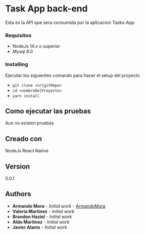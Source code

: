 # Task App back-end

Esta es la API que sera consumida por la aplicacion Tasks-App

### Requisitos

- NodeJs 14.x o superior
- Mysql 8.0 

### Installing
Ejecutar los siguientes comando para hacer el setup del proyecto

- ```git clone <urlgitRepo> ```
- ``cd <nombreDelProyecto>``
- ```yarn install```

## Como ejecutar las pruebas
Aun no existen pruebas

## Creado con
NodeJs
React Native

## Version
0.0.1

## Authors
* **Armando Mora** - *Initial work* - [ArmandoMora](https://github.com/ArmandoMoraValles)
* **Valeria Martinez** - *Initial work* 
* **Brandon Haziel** - *Initial work* 
* **Aldo Martinez** - *Initial work* 
* **Javier Alanis** - *Initial work*